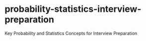 # probability-statistics-interview-preparation
Key Probability and Statistics Concepts for Interview Preparation
